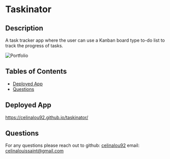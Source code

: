 # Taskinator

## Description 
A task tracker app where the user can use a Kanban board type to-do list to track the progress of tasks.

![Portfolio](./src/components/assets/imgs/reactPortfolio_screengrab.png)

## Tables of Contents
* [Deployed App](#deployed-app)
* [Questions](#questions)




## Deployed App
https://celinalou92.github.io/taskinator/



## Questions
For any questions please reach out to 
github: [celinalou92](https://github.com/celinalou92)
email: celinalouissaint@gmail.com


